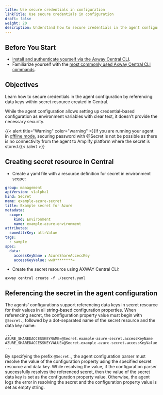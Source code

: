 ```yaml
---
title: Use secure credentials in configuration
linkTitle: Use secure credentials in configuration
draft: false
weight: 20
description: Understand how to secure credentials in the agent configuration by referencing data keys within the secret resource in Central. 
---
```

## Before You Start

* [Install and authenticate yourself via the Axway Central CLI](/docs/integrate_with_central/cli_central/cli_install/).
* Familiarize yourself with the [most commonly used Axway Central CLI commands](/docs/integrate_with_central/cli_central/cli_command_reference/).

## Objectives

Learn how to secure credentials in the agent configuration by referencing data keys within secret resource created in Central.

While the agent configuration allows setting up credential-based configuration as environment variables with clear text, it doesn't provide the necessary security.

{{< alert title="Warning" color="warning" >}}If you are running your agent in [offline mode](docs/connect_manage_environ/connected_agent_common_reference/traceability_usage/), securing password with @Secret is not be possible as there is no connectivity from the agent to Amplify platform where the secret is stored.{{< /alert >}}

## Creating secret resource in Central

* Create a yaml file with a resource definition for secret in environment scope:

```yaml
group: management
apiVersion: v1alpha1
kind: Secret
name: example-azure-secret
title: Example secret for Azure
metadata:
  scope:
    kind: Environment
    name: example-azure-environment
attributes:
  someAttrKey: attrValue
tags:
  - sample
spec:
  data: 
    accessKeyName : AzureShareAcceccKey
    accessKeyValue: ww0********=
```

* Create the secret resource using AXWAY Central CLI:

```shell
axway central create -f ./secret.yaml
```

## Referencing the secret in the agent configuration

The agents' configurations support referencing data keys in secret resource for their values in all string-based configuration properties. When referencing secret, the configuration property value must begin with `@Secret.`, followed by a dot-separated name of the secret resource and the data key name:

```shell
...
AZURE_SHAREDACCESSKEYNAME=@Secret.example-azure-secret.accessKeyName
AZURE_SHAREDACCESSKEYVALUE=@Secret.example-azure-secret.accessKeyValue
...
```

By specifying the prefix `@Secret.`, the agent configuration parser must resolve the value of the configuration property using the specified secret resource and data key. While resolving the value, if the configuration parser successfully resolves the referenced secret, then the value of the secret data key is set as the configuration property value. Otherwise, the agent logs the error in resolving the secret and the configuration property value is set as empty string.
